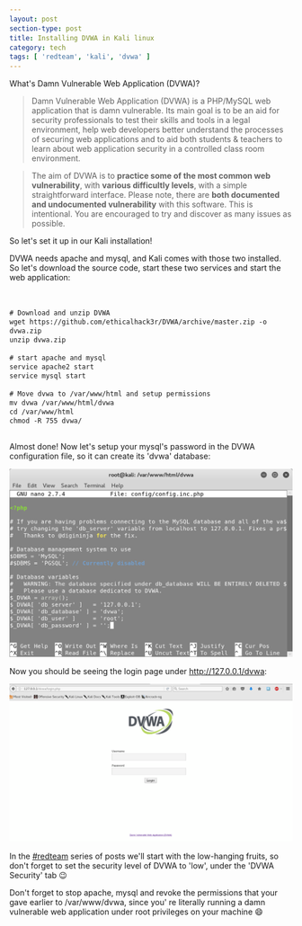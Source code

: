 ```yaml
---
layout: post
section-type: post
title: Installing DVWA in Kali linux
category: tech
tags: [ 'redteam', 'kali', 'dvwa' ]
---
```

What's Damn Vulnerable Web Application (DVWA)?

> Damn Vulnerable Web Application (DVWA) is a PHP/MySQL web application that is damn vulnerable. Its main goal is to be an aid for security professionals to test their skills and tools in a legal environment, help web developers better understand the processes of securing web applications and to aid both students & teachers to learn about web application security in a controlled class room environment.

> The aim of DVWA is to **practice some of the most common web vulnerability**, with **various difficultly levels**, with a simple straightforward interface.
> Please note, there are **both documented and undocumented vulnerability** with this software. This is intentional. You are encouraged to try and discover as many issues as possible.

So let's set it up in our Kali installation!

DVWA needs apache and mysql, and Kali comes with those two installed.
So let's download the source code, start these two services and start the web application:

<pre><code data-trim class="bash">

# Download and unzip DVWA
wget https://github.com/ethicalhack3r/DVWA/archive/master.zip -o dvwa.zip
unzip dvwa.zip

# start apache and mysql
service apache2 start
service mysql start

# Move dvwa to /var/www/html and setup permissions
mv dvwa /var/www/html/dvwa
cd /var/www/html
chmod -R 755 dvwa/

</code></pre>

Almost done! Now let's setup your mysql's password in the DVWA configuration file, so it can create its 'dvwa' database:

![setup](/img/posts/dvwa/dvwa.png)

Now you should be seeing the login page under http://127.0.0.1/dvwa:

![login](/img/posts/dvwa/login.png)

In the [#redteam](/tags/redteam.html) series of posts we'll start with the low-hanging fruits, so don't forget to set
the security level of DVWA to 'low', under the 'DVWA Security' tab :wink:

Don't forget to stop apache, mysql and revoke the permissions that your gave earlier to /var/www/dvwa, since you' re literally running a damn vulnerable web application under root privileges on your machine :smile:
